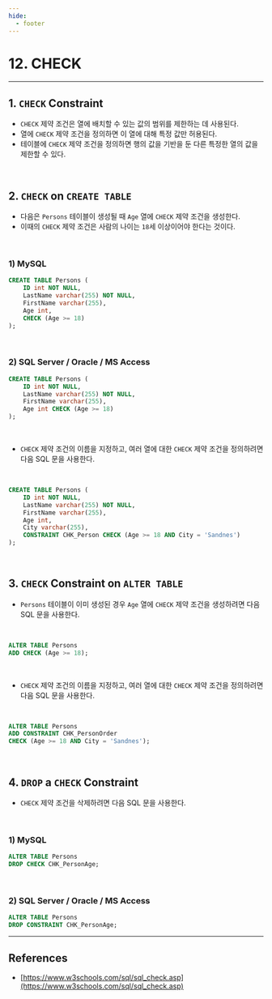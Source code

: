 ```yaml
---
hide:
  - footer
---
```


# 12. CHECK

---

## 1. `CHECK` Constraint

- `CHECK` 제약 조건은 열에 배치할 수 있는 값의 범위를 제한하는 데 사용된다.
- 열에 `CHECK` 제약 조건을 정의하면 이 열에 대해 특정 값만 허용된다.
- 테이블에 `CHECK` 제약 조건을 정의하면 행의 값을 기반을 둔 다른 특정한 열의 값을 제한할 수 있다.

<br/>

## 2. `CHECK` on `CREATE TABLE`

- 다음은 `Persons` 테이블이 생성될 때 `Age` 열에 `CHECK` 제약 조건을 생성한다.
- 이때의 `CHECK` 제약 조건은 사람의 나이는 `18`세 이상이어야 한다는 것이다.

<br/>

### 1) MySQL

```sql
CREATE TABLE Persons (
    ID int NOT NULL,
    LastName varchar(255) NOT NULL,
    FirstName varchar(255),
    Age int,
    CHECK (Age >= 18)
);
```

<br/>

### 2) SQL Server / Oracle / MS Access

```sql
CREATE TABLE Persons (
    ID int NOT NULL,
    LastName varchar(255) NOT NULL,
    FirstName varchar(255),
    Age int CHECK (Age >= 18)
);
```

<br/>

- `CHECK` 제약 조건의 이름을 지정하고, 여러 열에 대한 `CHECK` 제약 조건을 정의하려면 다음 SQL 문을 사용한다.

<br/>

```sql
CREATE TABLE Persons (
    ID int NOT NULL,
    LastName varchar(255) NOT NULL,
    FirstName varchar(255),
    Age int,
    City varchar(255),
    CONSTRAINT CHK_Person CHECK (Age >= 18 AND City = 'Sandnes')
);
```

<br/>

## 3. `CHECK` Constraint on `ALTER TABLE`

- `Persons` 테이블이 이미 생성된 경우 `Age` 열에 `CHECK` 제약 조건을 생성하려면 다음 SQL 문을 사용한다.

<br/>

```sql
ALTER TABLE Persons
ADD CHECK (Age >= 18);
```

<br/>

- `CHECK` 제약 조건의 이름을 지정하고, 여러 열에 대한 `CHECK` 제약 조건을 정의하려면 다음 SQL 문을 사용한다.

<br/>

```sql
ALTER TABLE Persons
ADD CONSTRAINT CHK_PersonOrder
CHECK (Age >= 18 AND City = 'Sandnes');
```

<br/>

## 4. `DROP` a `CHECK` Constraint

- `CHECK` 제약 조건을 삭제하려면 다음 SQL 문을 사용한다.

<br/>

### 1) MySQL

```sql
ALTER TABLE Persons
DROP CHECK CHK_PersonAge;
```

<br/>

### 2) SQL Server / Oracle / MS Access

```sql
ALTER TABLE Persons
DROP CONSTRAINT CHK_PersonAge;
```

---

## References

- [https://www.w3schools.com/sql/sql_check.asp](https://www.w3schools.com/sql/sql_check.asp)
